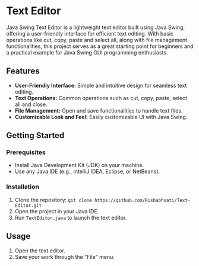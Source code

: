 # Text Editor

Java Swing Text Editor is a lightweight text editor built using Java Swing, offering a user-friendly interface for efficient text editing. With basic operations like cut, copy, paste and select all, along with file management functionalities, this project serves as a great starting point for beginners and a practical example for Java Swing GUI programming enthusiasts.

## Features

- **User-Friendly Interface:** Simple and intuitive design for seamless text editing.
- **Text Operations:** Common operations such as cut, copy, paste, select all and close.
- **File Management:** Open and save functionalities to handle text files.
- **Customizable Look and Feel:** Easily customizable UI with Java Swing.

## Getting Started

### Prerequisites

- Install Java Development Kit (JDK) on your machine.
- Use any Java IDE (e.g., IntelliJ IDEA, Eclipse, or NetBeans).

### Installation

1. Clone the repository: `git clone https://github.com/Rishabhsati/Text-Editor.git`
2. Open the project in your Java IDE.
3. Run `TextEditor.java` to launch the text editor.

## Usage

1. Open the text editor.
2. Save your work through the "File" menu.
